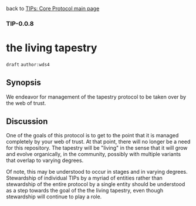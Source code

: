 back to [TIPs: Core Protocol main page](https://github.com/wds4/tapestry-protocol/blob/main/tips/core-protocol/README.md)

### TIP-0.0.8
the living tapestry
=====

`draft` `author:wds4`

## Synopsis 

We endeavor for management of the tapestry protocol to be taken over by the web of trust.

## Discussion 

One of the goals of this protocol is to get to the point that it is managed completely by your web of trust. At that point, there will no longer be a need for this repository. The tapestry will be "living" in the sense that it will grow and evolve organically, in the community, possibly with multiple variants that overlap to varying degrees.

Of note, this may be understood to occur in stages and in varying degrees. Stewardship of individual TIPs by a myriad of entities rather than stewardship of the entire protocol by a single entity should be understood as a step towards the goal of the the living tapestry, even though stewardship will continue to play a role.
